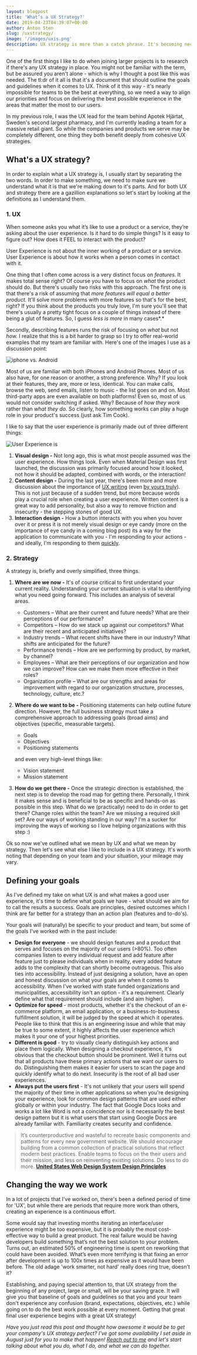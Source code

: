 ```yaml
---
layout: blogpost
title: 'What’s a UX Strategy?'
date: 2019-04-23T04:39:07+00:00
author: Anton Sten
slug: /uxstrategy/
image: '/images/uxis.png'
description: UX strategy is more than a catch phrase. It's becoming necessary part of the development process of all the great products you use everyday.
---
```


One of the first things I like to do when joining larger projects is to research if there's any UX strategy in place. You might not be familiar with the term, but be assured you aren't alone - which is why I thought a post like this was needed. The tl:dr of it all is that it's a document that should outline the goals and guidelines when it comes to UX. Think of it this way - it's nearly impossible  for teams to be the best at everything, so we need a way to align our priorities and focus on delivering the best possible experience in the areas that matter the most to our users.

In my previous role, I was the UX lead for the team behind Apotek Hjärtat, Sweden's second largest pharmacy, and I'm currently leading a team for a massive retail giant. So while the companies and products we serve may be completely different, one thing they both benefit deeply from cohesive UX strategies.

## What's a UX strategy?

In order to explain what a UX strategy is, I usually start by separating the two words. In order to make something, we need to make sure we understand what it is that we're making down to it's parts. And for both UX and strategy there are a gazillion explanations so let's start by looking at the definitions as I understand them.

### 1. UX

When someone asks you what it’s like to use a product or a service, they’re asking about the user experience. Is it hard to do simple things? Is it easy to figure out? How does it FEEL to interact with the product?

User Experience is not about the inner working of a product or a service. User Experience is about how it works when a person comes in contact with it.

One thing that I often come across is a very distinct focus on *features.* It makes total sense right? Of course you have to focus on *what* the product should do. But there's usually two risks with this approach. The first one is that there's a risk of assuming that *more features will equal a better product.* It'll solve more problems with more features so that's for the best, right? If you think about the products you truly love, I'm sure you'll see that there's usually a pretty tight focus on a couple of things instead of there being a glut of features. So, I guess *less is more* in many cases*.*

Secondly, describing features runs the risk of focusing on *what* but not *how.* I realize that this is a bit harder to grasp so I try to offer real-world examples that my team are familiar with. Here's one of the images I use as a discussion point:

![iphone vs. Android](/images/phones.png)

Most of us are familiar with both iPhones and Android Phones. Most of us also have, for one reason or another, a strong preference. Why? If you look at their features, they are, more or less, identical. You can make calls, browse the web, send emails, listen to music - the list goes on and on. Most third-party apps are even available on both platforms! Even so, most of us would not consider switching if asked. Why? Because of *how they work* rather than *what they do.* So clearly, how something works can play a huge role in your product's success (just ask Tim Cook).

I like to say that the user experience is primarily made out of three different things:

![User Experience is](/images/uxis.png)

1. **Visual design -** Not long ago, this is what most people assumed was the user experience. How things look. Even when Material Design was first launched, the discussion was primarily focused around how it looked, not how it should be adapted, combined with words, or the interaction!
2. **Content design -** During the last year, there's been more and more discussion about the importance of [UX writing](https://www.antonsten.com/uxwriter/) (even [by yours truly](https://www.antonsten.com/writing-ux/)). This is not just because of a sudden trend, but more because words play a crucial role when creating a user experience. Written content is a great way to add personality, but also a way to remove friction and insecurity - the stepping stones of good UX.
3. **Interaction design -** How a button interacts with you when you hover over it or press it is not merely visual design or eye candy (more on the importance of eye candy in a coming blog post) its a way for the application to communicate with you - I'm responding to your actions - and ideally, I'm responding to them [quickly](https://www.antonsten.com/waiting/).

### 2. Strategy

A strategy is, briefly and overly simplified, three things.

1. **Where are we now -** It's of course critical to first understand your current reality. Understanding your current situation is vital to identifying what you need going forward. This includes an analysis of several areas.
    - Customers – What are their current and future needs? What are their perceptions of our performance?
    - Competitors – How do we stack up against our competitors? What are their recent and anticipated initiatives?
    - Industry trends – What recent shifts have there in our industry? What shifts are anticipated for the future?
    - Performance trends – How are we performing by product, by market, by channel?
    - Employees – What are their perceptions of our organization and how we can improve? How can we make them more effective in their roles?
    - Organization profile – What are our strengths and areas for improvement with regard to our organization structure, processes, technology, culture, etc.?

2. **Where do we want to be -** Positioning statements can help outline future direction. However, the full business strategy must take a comprehensive approach to addressing goals (broad aims) and objectives (specific, measurable targets).
    - Goals
    - Objectives
    - Positioning statements

    and even very high-level things like:

    - Vision statement
    - Mission statement
3. **How do we get there -** Once the strategic direction is established, the next step is to develop the road map for getting there. Personally, I think it makes sense and is beneficial to be as specific and hands-on as possible in this step. What do we (practically) need to do in order to get there? Change roles within the team? Are we missing a required skill set? Are our ways of working standing in our way? I'm a sucker for improving the ways of working so I love helping organizations with this step :)

Ok so now we've outlined what we mean by UX and what we mean by strategy. Then let's see what else I like to include in a UX strategy. It's worth noting that depending on your team and your situation, your mileage may vary.

## Defining your goals

As I've defined my take on what UX is and what makes a good user experience, it's time to define what goals we have - what should we aim for to call the results a success. Goals are principles, desired outcomes which I think are far better for a strategy than an action plan (features and to-do's).

Your goals will (naturally) be specific to your product and team, but some of the goals I've worked with in the past include:

- **Design for everyone** - we should design features and a product that serves and focuses on the majority of our users (>80%). Too often companies listen to every individual request and add feature after feature just to please individuals when in reality, every added feature adds to the complexity that can shortly become outrageous. This also ties into accessibility. Instead of just designing a solution, have an open and honest discussion on what your goals are when it comes to accessibility. When I've worked with state funded organizations and municipalities, accessibility isn't an option - it's a requirement. Clearly define what that requirement should include (and aim higher).
- **Optimize for speed** - most products, whether it's the checkout of an e-commerce platform, an email application, or a business-to-business fulfillment solution, it will be judged by the speed at which it operates. People like to think that this is an engineering issue and while that may be true to some extent, it highly affects the user experience which makes it your one of your highest  priorities.
- **Different is good** - try to visually clearly distinguish key actions and place them logically. When designing a checkout experience, it's obvious that the checkout button should be prominent. Well it turns out that all products have these primary actions that we want our users to do. Distinguishing them makes it easier for users to scan the page and quickly identify what to do next. Insecurity is the root of all bad user experiences.
- **Always put the users first** - It's not unlikely that your users will spend the majority of their time in other applications so when you're designing your experience, look for common design patterns that are used either globally or within your industry. The fact that Google Docs looks and works a lot like Word is not a coincidence nor is it necessarily the best design pattern but it is what users that start using Google Docs are already familiar with. Familiarity creates security and confidence.

>It’s counterproductive and wasteful to recreate basic components and patterns for every new government website. We should encourage building from a common collection of practical solutions that reflect modern best practices. Enable teams to focus on the their users and their mission, and less on reinventing existing solutions. Do less to do more.
**[United States Web Design System Design Principles](https://v2.designsystem.digital.gov/about/design-principles/)**

## Changing the way we work

In a lot of projects that I've worked on, there's been a defined period of time for 'UX', but while there are periods that require more work than others, creating an experience is a continuous effort.

Some would say that investing months iterating an interface/user experience might be too expensive, but it is probably the most cost-effective way to build a great product. The real failure would be having developers build something that’s not the best solution to your problem. Turns out, an estimated 50% of engineering time is spent on reworking that could have been avoided. What’s even more terrifying is that fixing an error after development is up to 100x times as expensive as it would have been before. The old adage 'work smarter, not hard' really does ring true, doesn't it?

Establishing, and paying special attention to, that UX strategy from the beginning of any project, large or small, will be your saving grace. It will give you that baseline of goals and guidelines so that you and your team don't experience any confusion (brand, expectations, objectives, etc.) while going on to do the best work possible at every moment. Getting that great final user experience begins with a great UX strategy!

_Have you just read this post and thought how awesome it would be to get your company's UX strategy perfect? I've got some availability I set aside in August just for you to make that happen! [Reach out to me](/contact) and let's start talking about what you do, what I do, and what we can do together._
